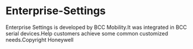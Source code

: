 # Enterprise-Settings
Enterprise Settings is developed by BCC Mobility.It was integrated in BCC serial devices.Help customers achieve some common customized needs.Copyright Honeywell
